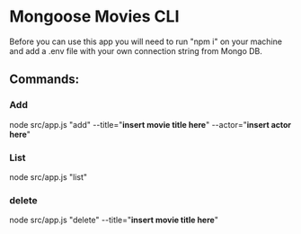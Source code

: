 ﻿# Mongoose Movies CLI

Before you can use this app you will need to run "npm i"  on your machine and add a .env file with your own connection string from Mongo DB.
## Commands:

### Add
node src/app.js "add" --title="**insert movie title here**" --actor="**insert actor here**"

### List
node src/app.js "list"

### delete
node src/app.js "delete" --title="**insert movie title here**"
